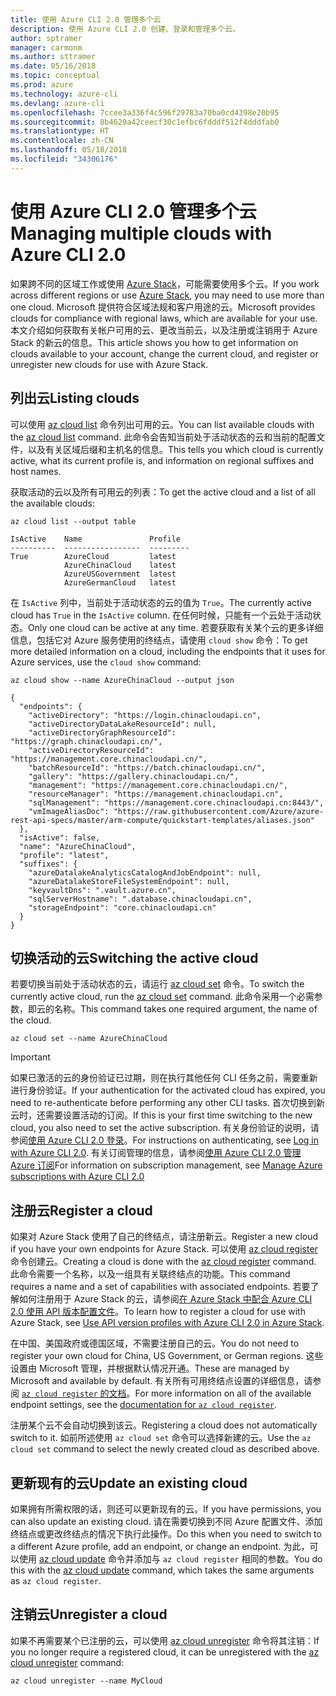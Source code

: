 ```yaml
---
title: 使用 Azure CLI 2.0 管理多个云
description: 使用 Azure CLI 2.0 创建、登录和管理多个云。
author: sptramer
manager: carmonm
ms.author: sttramer
ms.date: 05/16/2018
ms.topic: conceptual
ms.prod: azure
ms.technology: azure-cli
ms.devlang: azure-cli
ms.openlocfilehash: 7ccee3a336f4c596f29783a70ba0cd4398e20b95
ms.sourcegitcommit: 8b4629a42ceecf30c1efbc6fdddf512f4dddfab0
ms.translationtype: HT
ms.contentlocale: zh-CN
ms.lasthandoff: 05/18/2018
ms.locfileid: "34306176"
---
```

# <a name="managing-multiple-clouds-with-azure-cli-20"></a><span data-ttu-id="cec6d-103">使用 Azure CLI 2.0 管理多个云</span><span class="sxs-lookup"><span data-stu-id="cec6d-103">Managing multiple clouds with Azure CLI 2.0</span></span>

<span data-ttu-id="cec6d-104">如果跨不同的区域工作或使用 [Azure Stack](https://docs.microsoft.com/azure/azure-stack/user/)，可能需要使用多个云。</span><span class="sxs-lookup"><span data-stu-id="cec6d-104">If you work across different regions or use [Azure Stack](https://docs.microsoft.com/azure/azure-stack/user/), you may need to use more than one cloud.</span></span> <span data-ttu-id="cec6d-105">Microsoft 提供符合区域法规和客户用途的云。</span><span class="sxs-lookup"><span data-stu-id="cec6d-105">Microsoft provides clouds for compliance with regional laws, which are available for your use.</span></span> <span data-ttu-id="cec6d-106">本文介绍如何获取有关帐户可用的云、更改当前云，以及注册或注销用于 Azure Stack 的新云的信息。</span><span class="sxs-lookup"><span data-stu-id="cec6d-106">This article shows you how to get information on clouds available to your account, change the current cloud, and register or unregister new clouds for use with Azure Stack.</span></span>

## <a name="listing-clouds"></a><span data-ttu-id="cec6d-107">列出云</span><span class="sxs-lookup"><span data-stu-id="cec6d-107">Listing clouds</span></span>

<span data-ttu-id="cec6d-108">可以使用 [az cloud list](/cli/azure/cloud#az-cloud-list) 命令列出可用的云。</span><span class="sxs-lookup"><span data-stu-id="cec6d-108">You can list available clouds with the [az cloud list](/cli/azure/cloud#az-cloud-list) command.</span></span> <span data-ttu-id="cec6d-109">此命令会告知当前处于活动状态的云和当前的配置文件，以及有关区域后缀和主机名的信息。</span><span class="sxs-lookup"><span data-stu-id="cec6d-109">This tells you which cloud is currently active, what its current profile is, and information on regional suffixes and host names.</span></span>

<span data-ttu-id="cec6d-110">获取活动的云以及所有可用云的列表：</span><span class="sxs-lookup"><span data-stu-id="cec6d-110">To get the active cloud and a list of all the available clouds:</span></span>

```azurecli-interactive
az cloud list --output table
```

```output
IsActive    Name               Profile
----------  -----------------  ---------
True        AzureCloud         latest
            AzureChinaCloud    latest
            AzureUSGovernment  latest
            AzureGermanCloud   latest
```

<span data-ttu-id="cec6d-111">在 `IsActive` 列中，当前处于活动状态的云的值为 `True`。</span><span class="sxs-lookup"><span data-stu-id="cec6d-111">The currently active cloud has `True` in the `IsActive` column.</span></span> <span data-ttu-id="cec6d-112">在任何时候，只能有一个云处于活动状态。</span><span class="sxs-lookup"><span data-stu-id="cec6d-112">Only one cloud can be active at any time.</span></span> <span data-ttu-id="cec6d-113">若要获取有关某个云的更多详细信息，包括它对 Azure 服务使用的终结点，请使用 `cloud show` 命令：</span><span class="sxs-lookup"><span data-stu-id="cec6d-113">To get more detailed information on a cloud, including the endpoints that it uses for Azure services, use the `cloud show` command:</span></span>

```azurecli-interactive
az cloud show --name AzureChinaCloud --output json
```

```output
{
  "endpoints": {
    "activeDirectory": "https://login.chinacloudapi.cn",
    "activeDirectoryDataLakeResourceId": null,
    "activeDirectoryGraphResourceId": "https://graph.chinacloudapi.cn/",
    "activeDirectoryResourceId": "https://management.core.chinacloudapi.cn/",
    "batchResourceId": "https://batch.chinacloudapi.cn/",
    "gallery": "https://gallery.chinacloudapi.cn/",
    "management": "https://management.core.chinacloudapi.cn/",
    "resourceManager": "https://management.chinacloudapi.cn",
    "sqlManagement": "https://management.core.chinacloudapi.cn:8443/",
    "vmImageAliasDoc": "https://raw.githubusercontent.com/Azure/azure-rest-api-specs/master/arm-compute/quickstart-templates/aliases.json"
  },
  "isActive": false,
  "name": "AzureChinaCloud",
  "profile": "latest",
  "suffixes": {
    "azureDatalakeAnalyticsCatalogAndJobEndpoint": null,
    "azureDatalakeStoreFileSystemEndpoint": null,
    "keyvaultDns": ".vault.azure.cn",
    "sqlServerHostname": ".database.chinacloudapi.cn",
    "storageEndpoint": "core.chinacloudapi.cn"
  }
}
```

## <a name="switching-the-active-cloud"></a><span data-ttu-id="cec6d-114">切换活动的云</span><span class="sxs-lookup"><span data-stu-id="cec6d-114">Switching the active cloud</span></span>

<span data-ttu-id="cec6d-115">若要切换当前处于活动状态的云，请运行 [az cloud set](/cli/azure/cloud#az-cloud-set) 命令。</span><span class="sxs-lookup"><span data-stu-id="cec6d-115">To switch the currently active cloud, run the [az cloud set](/cli/azure/cloud#az-cloud-set) command.</span></span> <span data-ttu-id="cec6d-116">此命令采用一个必需参数，即云的名称。</span><span class="sxs-lookup"><span data-stu-id="cec6d-116">This command takes one required argument, the name of the cloud.</span></span>

```azurecli-interactive
az cloud set --name AzureChinaCloud
```

> [!IMPORTANT]
> <span data-ttu-id="cec6d-117">如果已激活的云的身份验证已过期，则在执行其他任何 CLI 任务之前，需要重新进行身份验证。</span><span class="sxs-lookup"><span data-stu-id="cec6d-117">If your authentication for the activated cloud has expired, you need to re-authenticate before performing any other CLI tasks.</span></span> <span data-ttu-id="cec6d-118">首次切换到新云时，还需要设置活动的订阅。</span><span class="sxs-lookup"><span data-stu-id="cec6d-118">If this is your first time switching to the new cloud, you also need to set the active subscription.</span></span>
> <span data-ttu-id="cec6d-119">有关身份验证的说明，请参阅[使用 Azure CLI 2.0 登录](authenticate-azure-cli.md)。</span><span class="sxs-lookup"><span data-stu-id="cec6d-119">For instructions on authenticating, see [Log in with Azure CLI 2.0](authenticate-azure-cli.md).</span></span> <span data-ttu-id="cec6d-120">有关订阅管理的信息，请参阅[使用 Azure CLI 2.0 管理 Azure 订阅](manage-azure-subscriptions-azure-cli.md)</span><span class="sxs-lookup"><span data-stu-id="cec6d-120">For information on subscription management, see [Manage Azure subscriptions with Azure CLI 2.0](manage-azure-subscriptions-azure-cli.md)</span></span>

## <a name="register-a-cloud"></a><span data-ttu-id="cec6d-121">注册云</span><span class="sxs-lookup"><span data-stu-id="cec6d-121">Register a cloud</span></span>

<span data-ttu-id="cec6d-122">如果对 Azure Stack 使用了自己的终结点，请注册新云。</span><span class="sxs-lookup"><span data-stu-id="cec6d-122">Register a new cloud if you have your own endpoints for Azure Stack.</span></span> <span data-ttu-id="cec6d-123">可以使用 [az cloud register](/cli/azure/cloud#az-cloud-register) 命令创建云。</span><span class="sxs-lookup"><span data-stu-id="cec6d-123">Creating a cloud is done with the [az cloud register](/cli/azure/cloud#az-cloud-register) command.</span></span> <span data-ttu-id="cec6d-124">此命令需要一个名称，以及一组具有关联终结点的功能。</span><span class="sxs-lookup"><span data-stu-id="cec6d-124">This command requires a name and a set of capabilities with associated endpoints.</span></span> <span data-ttu-id="cec6d-125">若要了解如何注册用于 Azure Stack 的云，请参阅[在 Azure Stack 中配合 Azure CLI 2.0 使用 API 版本配置文件](/azure/azure-stack/user/azure-stack-version-profiles-azurecli2#connect-to-azure-stack)。</span><span class="sxs-lookup"><span data-stu-id="cec6d-125">To learn how to register a cloud for use with Azure Stack, see [Use API version profiles with Azure CLI 2.0 in Azure Stack](/azure/azure-stack/user/azure-stack-version-profiles-azurecli2#connect-to-azure-stack).</span></span>

<span data-ttu-id="cec6d-126">在中国、美国政府或德国区域，不需要注册自己的云。</span><span class="sxs-lookup"><span data-stu-id="cec6d-126">You do not need to register your own cloud for China, US Government, or German regions.</span></span> <span data-ttu-id="cec6d-127">这些设置由 Microsoft 管理，并根据默认情况开通。</span><span class="sxs-lookup"><span data-stu-id="cec6d-127">These are managed by Microsoft and available by default.</span></span>  <span data-ttu-id="cec6d-128">有关所有可用终结点设置的详细信息，请参阅 [`az cloud register` 的文档](/cli/azure/cloud#az-cloud-register)。</span><span class="sxs-lookup"><span data-stu-id="cec6d-128">For more information on all of the available endpoint settings, see the [documentation for `az cloud register`](/cli/azure/cloud#az-cloud-register).</span></span>

<span data-ttu-id="cec6d-129">注册某个云不会自动切换到该云。</span><span class="sxs-lookup"><span data-stu-id="cec6d-129">Registering a cloud does not automatically switch to it.</span></span> <span data-ttu-id="cec6d-130">如前所述使用 `az cloud set` 命令可以选择新建的云。</span><span class="sxs-lookup"><span data-stu-id="cec6d-130">Use the `az cloud set` command to select the newly created cloud as described above.</span></span>

## <a name="update-an-existing-cloud"></a><span data-ttu-id="cec6d-131">更新现有的云</span><span class="sxs-lookup"><span data-stu-id="cec6d-131">Update an existing cloud</span></span>

<span data-ttu-id="cec6d-132">如果拥有所需权限的话，则还可以更新现有的云。</span><span class="sxs-lookup"><span data-stu-id="cec6d-132">If you have permissions, you can also update an existing cloud.</span></span> <span data-ttu-id="cec6d-133">请在需要切换到不同 Azure 配置文件、添加终结点或更改终结点的情况下执行此操作。</span><span class="sxs-lookup"><span data-stu-id="cec6d-133">Do this when you need to switch to a different Azure profile, add an endpoint, or change an endpoint.</span></span>
<span data-ttu-id="cec6d-134">为此，可以使用 [az cloud update](/cli/azure/cloud#az-cloud-update) 命令并添加与 `az cloud register` 相同的参数。</span><span class="sxs-lookup"><span data-stu-id="cec6d-134">You do this with the [az cloud update](/cli/azure/cloud#az-cloud-update) command, which takes the same arguments as `az cloud register`.</span></span>

## <a name="unregister-a-cloud"></a><span data-ttu-id="cec6d-135">注销云</span><span class="sxs-lookup"><span data-stu-id="cec6d-135">Unregister a cloud</span></span>

<span data-ttu-id="cec6d-136">如果不再需要某个已注册的云，可以使用 [az cloud unregister](/cli/azure/cloud#az-cloud-unregister) 命令将其注销：</span><span class="sxs-lookup"><span data-stu-id="cec6d-136">If you no longer require a registered cloud, it can be unregistered with the [az cloud unregister](/cli/azure/cloud#az-cloud-unregister) command:</span></span>

```azurecli-interactive
az cloud unregister --name MyCloud
```
